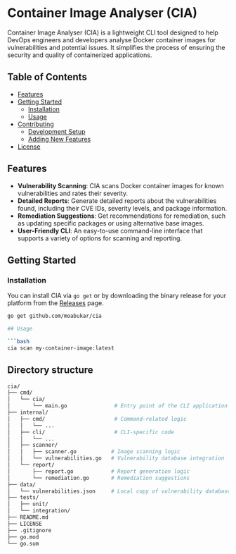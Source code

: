 # Container Image Analyser (CIA)

Container Image Analyser (CIA) is a lightweight CLI tool designed to help DevOps engineers and developers analyse Docker container images for vulnerabilities and potential issues. It simplifies the process of ensuring the security and quality of containerized applications.

## Table of Contents

- [Features](#features)
- [Getting Started](#getting-started)
  - [Installation](#installation)
  - [Usage](#usage)
- [Contributing](#contributing)
  - [Development Setup](#development-setup)
  - [Adding New Features](#adding-new-features)
- [License](#license)

## Features

- **Vulnerability Scanning**: CIA scans Docker container images for known vulnerabilities and rates their severity.
- **Detailed Reports**: Generate detailed reports about the vulnerabilities found, including their CVE IDs, severity levels, and package information.
- **Remediation Suggestions**: Get recommendations for remediation, such as updating specific packages or using alternative base images.
- **User-Friendly CLI**: An easy-to-use command-line interface that supports a variety of options for scanning and reporting.

## Getting Started

### Installation

You can install CIA via `go get` or by downloading the binary release for your platform from the [Releases](https://github.com/moabukar/cia/releases) page.

```bash
go get github.com/moabukar/cia

## Usage

```bash
cia scan my-container-image:latest

```

## Directory structure

```bash
cia/
├── cmd/
│   └── cia/
│       └── main.go               # Entry point of the CLI application
├── internal/
│   ├── cmd/                      # Command-related logic
│   │   └── ...
│   ├── cli/                      # CLI-specific code
│   │   └── ...
│   ├── scanner/
│   │   ├── scanner.go           # Image scanning logic
│   │   └── vulnerabilities.go   # Vulnerability database integration
│   └── report/
│       ├── report.go            # Report generation logic
│       └── remediation.go       # Remediation suggestions
├── data/
│   └── vulnerabilities.json     # Local copy of vulnerability database (optional)
├── tests/
│   ├── unit/      
│   └── integration/        
├── README.md                 
├── LICENSE                       
├── .gitignore                
├── go.mod                    
└── go.sum                       

```
